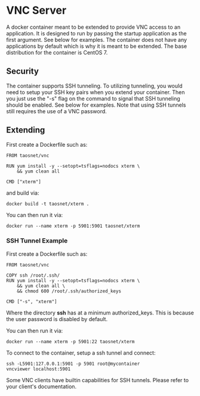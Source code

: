 # VNC Server

A docker container meant to be extended to provide VNC access to an application. It is designed to run by passing the startup application as the first argument. See below for examples.
The container does not have any applications by default which is why it is meant to be extended. The base distribution for the container is CentOS 7.

## Security

The container supports SSH tunneling. To utilizing tunneling, you would need to setup your SSH key pairs when you extend your container. Then you just use the "-s" flag on the command to signal that SSH tunneling should be enabled. See below for examples. Note that using SSH tunnels still requires the use of a VNC password.

## Extending

First create a Dockerfile such as:
```
FROM taosnet/vnc

RUN yum install -y --setopt=tsflags=nodocs xterm \
	&& yum clean all

CMD ["xterm"]
```
and build via:
```
docker build -t taosnet/xterm .
```

You can then run it via:
```
docker run --name xterm -p 5901:5901 taosnet/xterm
```

### SSH Tunnel Example

First create a Dockerfile such as:
```
FROM taosnet/vnc

COPY ssh /root/.ssh/
RUN yum install -y --setopt=tsflags=nodocs xterm \
	&& yum clean all \
	&& chmod 600 /root/.ssh/authorized_keys

CMD ["-s", "xterm"]
```
Where the directory **ssh** has at a minimum authorized_keys. This is because the user password is disabled by default.

You can then run it via:
```
docker run --name xterm -p 5901:22 taosnet/xterm
```

To connect to the container, setup a ssh tunnel and connect:
```
ssh -L5901:127.0.0.1:5901 -p 5901 root@mycontainer
vncviewer localhost:5901
```

Some VNC clients have builtin capabilities for SSH tunnels. Please refer to your client's documentation.
